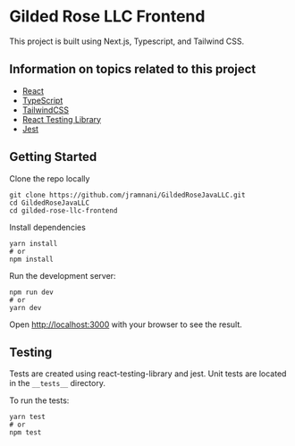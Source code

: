 # Gilded Rose LLC Frontend

This project is built using Next.js, Typescript, and Tailwind CSS.

## Information on topics related to this project

- [React](https://reactjs.org/)
- [TypeScript](https://www.typescriptlang.org/)
- [TailwindCSS](https://tailwindcss.com/docs/guides/nextjs)
- [React Testing Library](https://testing-library.com/docs/react-testing-library/intro/)
- [Jest](https://jestjs.io/docs/getting-started)

## Getting Started

Clone the repo locally

```
git clone https://github.com/jramnani/GildedRoseJavaLLC.git
cd GildedRoseJavaLLC
cd gilded-rose-llc-frontend
```

Install dependencies

```
yarn install
# or
npm install
```

Run the development server:

```
npm run dev
# or
yarn dev
```

Open [http://localhost:3000](http://localhost:3000) with your browser to see the result.

## Testing

Tests are created using react-testing-library and jest. Unit tests are located in the `__tests__` directory.

To run the tests:

```
yarn test
# or
npm test
```
